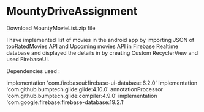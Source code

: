 # MountyDriveAssignment
Download MountyMovieList.zip file


I have implemented list of movies in the  android app by importing JSON of topRatedMovies API and Upcoming movies API in Firebase Realtime database and displayed the details in by creating Custom RecyclerView and used FirebaseUI.

Dependencies used :

implementation 'com.firebaseui:firebase-ui-database:6.2.0'
implementation 'com.github.bumptech.glide:glide:4.10.0'
annotationProcessor 'com.github.bumptech.glide:compiler:4.9.0'
implementation 'com.google.firebase:firebase-database:19.2.1'
